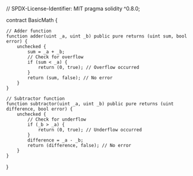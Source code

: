 // SPDX-License-Identifier: MIT
pragma solidity ^0.8.0;

contract BasicMath {

    // Adder function
    function adder(uint _a, uint _b) public pure returns (uint sum, bool error) {
        unchecked {
            sum = _a + _b;
            // Check for overflow
            if (sum < _a) {
                return (0, true); // Overflow occurred
            }
            return (sum, false); // No error
        }
    }

    // Subtractor function
    function subtractor(uint _a, uint _b) public pure returns (uint difference, bool error) {
        unchecked {
            // Check for underflow
            if (_b > _a) {
                return (0, true); // Underflow occurred
            }
            difference = _a - _b;
            return (difference, false); // No error
        }
    }
}

